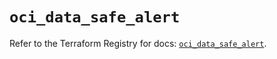 # `oci_data_safe_alert`

Refer to the Terraform Registry for docs: [`oci_data_safe_alert`](https://registry.terraform.io/providers/oracle/oci/7.19.0/docs/resources/data_safe_alert).
